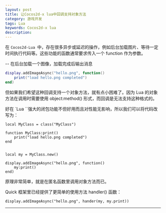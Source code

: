```yaml
---
layout: post  
title: 让Cocos2d-x lua中回调支持对象方法
category: 游戏开发  
tags: Lua
keywords: Cocos2d-x lua
description:
---
```

在 `Cocos2d-Lua `中，存在很多异步或延迟的操作，例如后台加载图片、等待一定时间执行代码等。这些功能的函数通常要求传入一个 function 作为参数。

-- 在后台加载一个图像，加载完成后输出消息

```lua
display.addImageAsync("hello.png", function()
    print("load hello.png completed")
end)
```

但如果我们希望这种回调支持一个对象方法，就有点小困难了。因为 Lua 的对象方法在调用时需要使用 object:method() 形式，而回调是无法支持这种格式的。

好在 `Lua ``强大的闭包功能不但好用而且对性能无影响，所以我们可以将代码改写为：

```
local MyClass = class("MyClass")

function MyClass:print()
    print("load hello.png completed")
end


local my = MyClass.new()

display.addImageAsync("hello.png", function()
    my:print()
end)
```

原理非常简单，就是在匿名函数里调用对象方法而已。

Quick 框架里已经提供了更简单的使用方法 handler() 函数：

```
display.addImageAsync("hello.png", hander(my, my.print))
```
---
